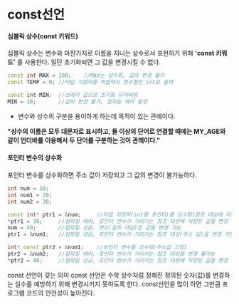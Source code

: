 const선언
===
#### 심볼릭 상수(const 키워드)
심볼릭 상수는 변수와 마찬가지로 이름을 지니는 상수로서 표현하기 위해 **'const 키워드'** 를 사용한다.	일단 초기화되면 그 값을 변경시킬 수 없다.
```cpp
const int MAX = 100;	//MAX는 상수화, 값의 변경 불가
const TEMP = 0;	//타입 지정자를 미입력시 정수형인 int로 출력

const int MIN;	//쓰레기 값으로 초기화 되어버림
MIN = 10;		//값의 변경 불가, 컴파일 에러 발생
```
* 변수와 상수의 구분을 용이하게 하는데 목적이 있는 관례이다.

**"상수의 이름은 모두 대문자로 표시하고, 둘 이상의 단어로 연결할 때에는 MY_AGE와 같이 언더바를 이용해서 두 단어를 구분하는 것이 관례이다."**

#### 포인터 변수의 상수화
포인터 변수를 상수화하면 주소 값이 저장되고 그 값의 변경이 불가능하다.

```cpp
int num = 10;
int num1 = 20;
int num2 = 30;

const int* ptr1 = &num;		//타입 지정자(int형 포인터)를 상수화(참조 대상에 저장된 값 고정)
*ptr1 = 30;		//컴파일 에러, 포인터 변수가 가리키는 참조 대상에 저장된 값을 변겅 불가능
num = 40;		//컴파일 성공. 변수(참조 대상)은 값을 변경 가능
ptr1 = &num1;	//컴파일 성공, 포인터 변수가 가리키는 참조 대상(주소 값)을 변경 가능

int* const ptr2 = &num1;	//포인터 변수를 상수화(주소값 고정)
ptr2 = &num2;	//컴파일 에러, 포인터 변수가 가리키는 참조 대상을 변경 불가능
*ptr2 = 40;		//컴파일 성공, 포인터 변수가 가리키는 참조 대상에 저장된 값을 변경 가능
```
 
const 선언이 갖는 의미
const 선언은 수학 상수처럼 정해진 정의된 숫자(값)를 변경하는 실수를 예방하기 위해 변경시키지 못하도록 한다. const선언을 많이 하면 그만큼 프로그램 코드의 안전성이 높아진다.




